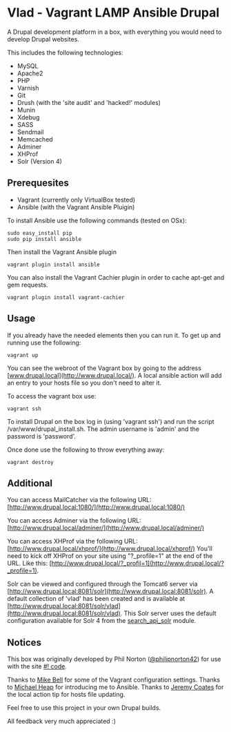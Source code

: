 Vlad - Vagrant LAMP Ansible Drupal
==================================

A Drupal development platform in a box, with everything you would need to develop Drupal websites.

This includes the following technologies:

* MySQL
* Apache2
* PHP
* Varnish
* Git
* Drush (with the 'site audit' and 'hacked!' modules)
* Munin
* Xdebug
* SASS
* Sendmail
* Memcached
* Adminer
* XHProf
* Solr (Version 4)

Prerequesites
-------------

* Vagrant (currently only VirtualBox tested)
* Ansible (with the Vagrant Ansible Pluigin)

To install Ansible use the following commands (tested on OSx):

    sudo easy_install pip
    sudo pip install ansible

Then install the Vagrant Ansible plugin

    vagrant plugin install ansible

You can also install the Vagrant Cachier plugin in order to cache apt-get and gem requests.

    vagrant plugin install vagrant-cachier

Usage
-----

If you already have the needed elements then you can run it. To get up and running use the following:

    vagrant up

You can see the webroot of the Vagrant box by going to the address [www.drupal.local](http://www.drupal.local/). A local ansible action will add an entry to your hosts file so you don't need to alter it.

To access the vagrant box use:

    vagrant ssh

To install Drupal on the box log in (using 'vagrant ssh') and run the script /var/www/drupal_install.sh. The admin username is 'admin' and the password is 'password'.

Once done use the following to throw everything away:

    vagrant destroy

Additional
----------

You can access MailCatcher via the following URL:
[http://www.drupal.local:1080/](http://www.drupal.local:1080/)

You can access Adminer via the following URL:
[http://www.drupal.local/adminer/](http://www.drupal.local/adminer/)

You can access XHProf via the following URL:
[http://www.drupal.local/xhprof/](http://www.drupal.local/xhprof/)
You'll need to kick off XHProf on your site using "?_profile=1" at the end of the URL. Like this: [http://www.drupal.local/?_profil=1](http://www.drupal.local/?_profile=1).

Solr can be viewed and configured through the Tomcat6 server via [http://www.drupal.local:8081/solr](http://www.drupal.local:8081/solr). A default collection of 'vlad' has been created and is available at [http://www.drupal.local:8081/solr/vlad](http://www.drupal.local:8081/solr/vlad). This Solr server uses the default configuration available for Solr 4 from the [search_api_solr](https://drupal.org/project/search_api_solr) module.

Notices
-------

This box was originally developed by Phil Norton ([@philipnorton42](http://www.twitter.com/philipnorton42)) for use with the site [#! code](http://www.hashbangcode.com/).

Thanks to [Mike Bell](http://mikebell.io/) for some of the Vagrant configuration settings.
Thanks to [Michael Heap](http://michaelheap.com/) for introducing me to Ansible.
Thanks to [Jeremy Coates](http://www.twitter.com/phpcodemonkey) for the local action tip for hosts file updating.

Feel free to use this project in your own Drupal builds.

All feedback very much appreciated :)